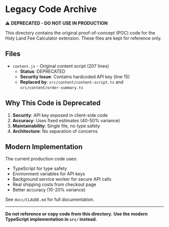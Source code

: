 # Legacy Code Archive

⚠️ **DEPRECATED - DO NOT USE IN PRODUCTION**

This directory contains the original proof-of-concept (POC) code for the Holy Land Fee Calculator extension. These files are kept for reference only.

## Files

- `content.js` - Original content script (207 lines)
  - **Status**: DEPRECATED
  - **Security Issue**: Contains hardcoded API key (line 15)
  - **Replaced by**: `src/content/content-script.ts` and `src/content/order-summary.ts`

## Why This Code is Deprecated

1. **Security**: API key exposed in client-side code
2. **Accuracy**: Uses fixed estimates (40-50% variance)
3. **Maintainability**: Single file, no type safety
4. **Architecture**: No separation of concerns

## Modern Implementation

The current production code uses:
- TypeScript for type safety
- Environment variables for API keys
- Background service worker for secure API calls
- Real shipping costs from checkout page
- Better accuracy (10-20% variance)

See `docs/CLAUDE.md` for full documentation.

---

**Do not reference or copy code from this directory.**
**Use the modern TypeScript implementation in `src/` instead.**
